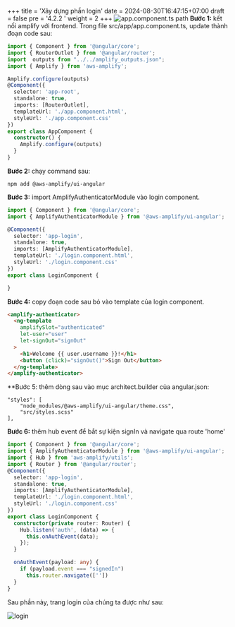 +++
title = 'Xây dựng phần login'
date = 2024-08-30T16:47:15+07:00 
draft = false
pre = '4.2.2 '
weight = 2
+++
![app.component.ts path](/images/4.buildApp/4.2-frontend/pic1.png)
**Bước 1:** kết nối amplify với frontend. Trong file src/app/app.component.ts, update thành đoạn code sau:  

```typescript
import { Component } from '@angular/core';
import { RouterOutlet } from '@angular/router';
import  outputs from "../../amplify_outputs.json";
import { Amplify } from 'aws-amplify';

Amplify.configure(outputs)
@Component({
  selector: 'app-root',
  standalone: true,
  imports: [RouterOutlet],
  templateUrl: './app.component.html',
  styleUrl: './app.component.css'
})
export class AppComponent {
  constructor() {
    Amplify.configure(outputs)
  }
}
```
**Bước 2:** chạy command sau: 
```
npm add @aws-amplify/ui-angular
```
**Bước 3:** import AmplifyAuthenticatorModule vào login component.
```typescript
import { Component } from '@angular/core'; 
import { AmplifyAuthenticatorModule } from '@aws-amplify/ui-angular';

@Component({
  selector: 'app-login',
  standalone: true,
  imports: [AmplifyAuthenticatorModule],
  templateUrl: './login.component.html',
  styleUrl: './login.component.css'
})
export class LoginComponent {

}
```
**Bước 4:** copy đoạn code sau bỏ vào template của login component.
```html \\ login.component.html
<amplify-authenticator>
  <ng-template
    amplifySlot="authenticated"
    let-user="user"
    let-signOut="signOut"
  >
    <h1>Welcome {{ user.username }}!</h1>
    <button (click)="signOut()">Sign Out</button>
  </ng-template>
</amplify-authenticator>
```
**Bước 5: thêm dòng sau vào mục architect.builder của angular.json: 
```
"styles": [
    "node_modules/@aws-amplify/ui-angular/theme.css",
    "src/styles.scss"
],

```
**Bước 6:** thêm hub event để bắt sự kiện signIn và navigate qua route 'home'
```typescript
import { Component } from '@angular/core';
import { AmplifyAuthenticatorModule } from '@aws-amplify/ui-angular';
import { Hub } from 'aws-amplify/utils';
import { Router } from '@angular/router';
@Component({
  selector: 'app-login',
  standalone: true,
  imports: [AmplifyAuthenticatorModule],
  templateUrl: './login.component.html',
  styleUrl: './login.component.css'
})
export class LoginComponent {
  constructor(private router: Router) {
    Hub.listen('auth', (data) => {
      this.onAuthEvent(data);
    });
  }

  onAuthEvent(payload: any) {
    if (payload.event === "signedIn")
      this.router.navigate([''])
  }
}

```
Sau phần này, trang login của chúng ta được như sau: 

![login](/images/4.buildApp/4.2-frontend/pic2.png)



